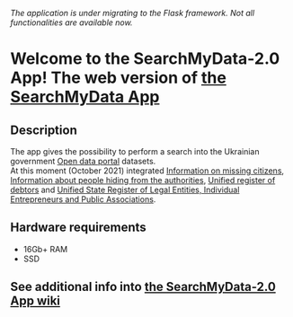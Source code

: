*The application is under migrating to the Flask framework. Not all functionalities are available now.*
# Welcome to the SearchMyData-2.0 App! The web version of [the SearchMyData App](https://github.com/AMProduction/SearchMyData)
## Description
The app gives the possibility to perform a search into the Ukrainian government [Open data portal](https://data.gov.ua/en/) datasets.  
At this moment (October 2021) integrated [Information on missing citizens](https://data.gov.ua/en/dataset/470196d3-4e7a-46b0-8c0c-883b74ac65f0), [Information about people hiding from the authorities](https://data.gov.ua/en/dataset/7c51c4a0-104b-4540-a166-e9fc58485c1b), [Unified register of debtors](https://data.gov.ua/dataset/506734bf-2480-448c-a2b4-90b6d06df11e) and [Unified State Register of Legal Entities, Individual Entrepreneurs and Public Associations](https://data.gov.ua/dataset/1c7f3815-3259-45e0-bdf1-64dca07ddc10).
## Hardware requirements
* 16Gb+ RAM
* SSD
## See additional info into [the SearchMyData-2.0 App wiki](https://github.com/AMProduction/SearchMyData/wiki)
